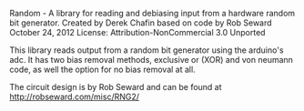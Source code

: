 Random - A library for reading and debiasing input from a hardware random bit generator.
Created by Derek Chafin
based on code by Rob Seward
October 24, 2012
License: Attribution-NonCommercial 3.0 Unported

This library reads output from a random bit generator using the arduino's adc.
It has two bias removal methods, exclusive or (XOR) and von neumann code, as well the option for no bias removal at all.

The circuit design is by Rob Seward and can be found at http://robseward.com/misc/RNG2/
